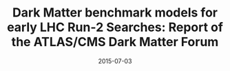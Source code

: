 ---
title: "Dark Matter benchmark models for early LHC Run-2 Searches: Report of the ATLAS/CMS Dark Matter Forum"
date: 2015-07-03
venue: Phys. Dark Univ. 27 (2020) 100371
link: https://doi.org/10.1016/j.dark.2019.100371
inspire_id: 1381178
authors: Daniel Abercrombie, et al.
---